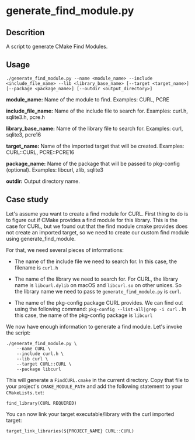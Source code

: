 # generate_find_module.py

## Descrition
A script to generate CMake Find Modules.

## Usage

```
./generate_find_module.py --name <module_name> --include <include_file_name> --lib <library_base_name> [--target <target_name>] [--package <package_name>] [--outdir <output_directory>]
```

**module\_name:** Name of the module to find. Examples: CURL, PCRE

**include\_file\_name:** Name of the include file to search for. Examples: curl.h, sqlite3.h, pcre.h

**library\_base\_name:** Name of the library file to search for. Examples: curl, sqlite3, pcre16

**target\_name:** Name of the imported target that will be created. Examples: CURL::CURL, PCRE::PCRE16

**package\_name:** Name of the package that will be passed to pkg-config (optional). Examples: libcurl, zlib, sqlite3

**outdir:** Output directory name.

## Case study

Let's assume you want to create a find module for CURL. First thing to do is to figure out if CMake provides a find module for this library. This is the case for CURL, but we found out that the find module cmake provides does not create an imported target, so we need to create our custom find module using generate\_find\_module.

For that, we need several pieces of informations:

* The name of the include file we need to search for. In this case, the filename is `curl.h`

* The name of the library we need to search for. For CURL, the library name is `libcurl.dylib` on macOS and `libcurl.so` on other unices. So the library name we need to pass te `generate_find_module.py` is `curl`.

* The name of the pkg-config package CURL provides. We can find out using the following command: ```pkg-config --list-all|grep -i curl``` . In this case, the name of the pkg-config package is `libcurl`

We now have enough information to generate a find module. Let's invoke the script:

```
./generate_find_module.py \
    --name CURL \
    --include curl.h \
    --lib curl \
    --target CURL::CURL \
    --package libcurl
```

This will generate a `FindCURL.cmake` in the current directory. Copy that file to your project's `CMAKE_MODULE_PATH` and add the following statement to your `CMakeLists.txt`:

```
find_library(CURL REQUIRED)
```

You can now link your target executable/library with the curl imported target:

```
target_link_libraries(${PROJECT_NAME} CURL::CURL)
```


